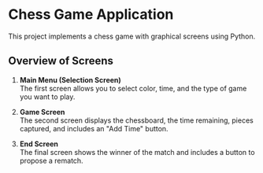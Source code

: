 # Chess Game Application

This project implements a chess game with graphical screens using Python.

## Overview of Screens

1. **Main Menu (Selection Screen)**  
   The first screen allows you to select color, time, and the type of game you want to play.

2. **Game Screen**  
   The second screen displays the chessboard, the time remaining, pieces captured, and includes an "Add Time" button.

3. **End Screen**  
   The final screen shows the winner of the match and includes a button to propose a rematch.
